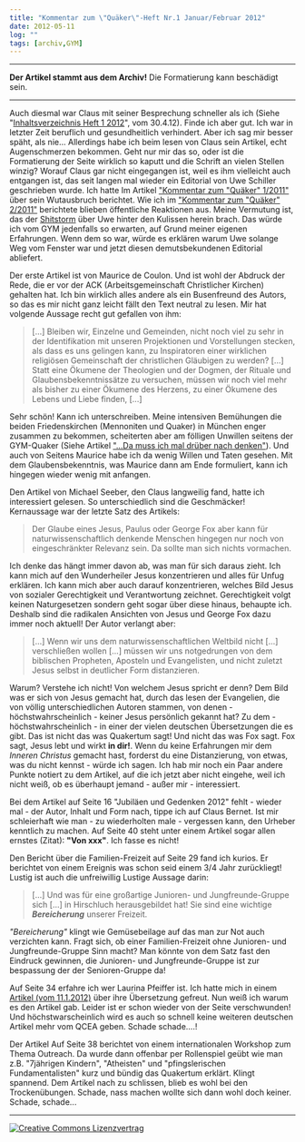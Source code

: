 ```yaml
---
title: "Kommentar zum \"Quäker\"-Heft Nr.1 Januar/Februar 2012"
date: 2012-05-11
log: ""
tags: [archiv,GYM]
---
```

<hr><b>Der Artikel stammt aus dem Archiv!</b> Die Formatierung kann beschädigt sein.<hr>
Auch diesmal war Claus mit seiner Besprechung schneller als ich (Siehe "<a href="http://quaekernachrichten.blogspot.de/2012/04/inhaltsverzeichnis-heft-1-2012.html">Inhaltsverzeichnis Heft 1 2012</a>", vom 30.4.12). Finde ich aber gut. Ich war in letzter Zeit beruflich und gesundheitlich verhindert. Aber ich sag mir besser späht, als nie... Allerdings habe ich beim lesen von Claus sein Artikel, echt Augenschmerzen bekommen. Geht nur mir das so, oder ist die Formatierung der Seite wirklich so kaputt und die Schrift an vielen Stellen winzig?
<!--break-->
Worauf Claus gar nicht eingegangen ist, weil es ihm vielleicht auch entgangen ist, das seit langen mal wieder ein Editorial von Uwe Schiller geschrieben wurde. Ich hatte Im Artikel <a href="http://www.the-independent-friend.de/?q=node/718">"Kommentar zum "Quäker" 1/2011"</a> über sein Wutausbruch berichtet. Wie ich im <a href="http://www.the-independent-friend.de/?q=node/754">"Kommentar zum "Quäker" 2/2011"</a> berichtete blieben öffentliche Reaktionen aus. Meine Vermutung ist, das der <a href="http://de.wikipedia.org/wiki/Shitstorm">Shitstorm</a> über Uwe hinter den Kulissen herein brach. Das würde ich vom GYM jedenfalls so erwarten, auf Grund meiner eigenen Erfahrungen. Wenn dem so war, würde es erklären warum Uwe solange Weg vom Fenster war und jetzt diesen demutsbekundenen Editorial abliefert.

Der erste Artikel ist von Maurice de Coulon. Und ist wohl der Abdruck der Rede, die er vor der ACK (Arbeitsgemeinschaft Christlicher Kirchen) gehalten hat. Ich bin wirklich alles andere als ein Busenfreund des Autors, so das es mir nicht ganz leicht fällt den Text neutral zu lesen. Mir hat volgende Aussage recht gut gefallen von ihm:
<blockquote>
[...] Bleiben wir, Einzelne und Gemeinden, nicht noch viel zu sehr in der Identifikation mit unseren Projektionen und Vorstellungen stecken, als dass es uns gelingen kann, zu Inspiratoren einer wirklichen religiösen Gemeinschaft der christlichen Gläubigen zu werden? [...] Statt eine Ökumene der Theologien und der Dogmen, der Rituale  und Glaubensbekenntnissätze zu versuchen, müssen wir noch viel mehr als bisher zu einer Ökumene des Herzens, zu einer Ökumene des Lebens und Liebe finden, [...]
</blockquote>
Sehr schön! Kann ich unterschreiben. Meine intensiven Bemühungen die beiden Friedenskirchen (Mennoniten und Quaker) in München enger zusammen zu bekommen, scheiterten aber am fölligen Unwillen seitens der GYM-Quaker (Siehe Artikel <a href="http://www.the-independent-friend.de/?q=node/727">"...Da muss ich mal drüber nach denken"</a>). Und auch von Seitens Maurice habe ich da wenig Willen und Taten gesehen. Mit dem Glaubensbekenntnis, was Maurice dann am Ende formuliert, kann ich hingegen wieder wenig mit anfangen.

Den Artikel von Michael Seeber, den Claus langweilig fand, hatte ich interessiert gelesen. So unterschiedlich sind die Geschmäcker! Kernaussage war der letzte Satz des Artikels:
<blockquote>
Der Glaube eines Jesus, Paulus oder George Fox aber kann für naturwissenschaftlich denkende Menschen hingegen nur noch von eingeschränkter Relevanz sein. Da sollte man sich nichts vormachen.
</blockquote>
Ich denke das hängt immer davon ab, was man für sich daraus zieht. Ich kann mich auf den Wunderheiler Jesus konzentrieren und alles für Unfug erklären. Ich kann mich aber auch darauf konzentrieren, welches Bild Jesus von sozialer Gerechtigkeit und Verantwortung zeichnet. Gerechtigkeit volgt keinen Naturgesetzen sondern geht sogar über diese hinaus, behaupte ich. Deshalb sind die radikalen Ansichten von Jesus und George Fox dazu immer noch aktuell! Der Autor verlangt aber:
<blockquote>
[...] Wenn wir uns dem naturwissenschaftlichen Weltbild nicht [...] verschließen wollen [...] müssen wir uns notgedrungen von dem biblischen Propheten, Aposteln und Evangelisten, und nicht zuletzt Jesus selbst in deutlicher Form distanzieren. 
</blockquote>
Warum? Verstehe ich nicht! Von welchem Jesus spricht er denn? Dem Bild was er sich von Jesus gemacht hat, durch das lesen der Evangelien, die von völlig unterschiedlichen Autoren stammen, von denen - höchstwahrscheinlich - keiner Jesus persönlich gekannt hat? Zu dem - höchstwahrscheinlich - in einer der vielen deutschen Übersetzungen die es gibt. Das ist nicht das was Quakertum sagt! Und nicht das was Fox sagt. Fox sagt, Jesus lebt und wirkt <b>in dir!</b>. Wenn du keine Erfahrungen mir dem <i>Inneren Christus</i> gemacht hast, forderst du eine Distanzierung, von etwas, was du nicht kennst - würde ich sagen. Ich hab mir noch ein Paar andere Punkte notiert zu dem Artikel, auf die ich jetzt aber nicht eingehe, weil ich nicht weiß, ob es überhaupt jemand - außer mir - interessiert. 


Bei dem Artikel auf Seite 16 "Jubiläen und Gedenken 2012" fehlt - wieder mal - der Autor, Inhalt und Form nach, tippe ich auf Claus Bernet. Ist mir schleierhaft wie man - zu wiederholten male - vergessen kann, den Urheber kenntlich zu machen. Auf Seite 40 steht unter einem Artikel sogar allen ernstes (Zitat): <b>"Von xxx"</b>. Ich fasse es nicht!

Den Bericht über die Familien-Freizeit auf Seite 29 fand ich kurios. Er berichtet von einem Ereignis was schon seid einem 3/4 Jahr zurückliegt! Lustig ist auch die unfreiwillig Lustige Aussage darin:
<blockquote>
[...] Und was für eine großartige Junioren- und Jungfreunde-Gruppe sich [...] in Hirschluch herausgebildet hat! Sie sind eine wichtige <i><b>Bereicherung</b></i> unserer Freizeit.
</blockquote>
<i>"Bereicherung"</i> klingt wie Gemüsebeilage auf das man zur Not auch verzichten kann. Fragt sich, ob einer Familien-Freizeit ohne Junioren- und Jungfreunde-Gruppe Sinn macht? Man könnte von dem Satz fast den Eindruck gewinnen, die Junioren- und Jungfreunde-Gruppe ist zur bespassung der der Senioren-Gruppe da!

Auf Seite 34 erfahre ich wer Laurina Pfeiffer ist. Ich hatte mich in einem <a href="http://www.the-independent-friend.de/?q=node/812">Artikel (vom 11.1.2012)</a> über ihre Übersetzung gefreut. Nun weiß ich warum es den Artikel gab. Leider ist er schon wieder von der Seite verschwunden! Und höchstwarscheinlich wird es auch so schnell keine weiteren deutschen Artikel mehr vom QCEA geben. Schade schade....!

Der Artikel Auf Seite 38 berichtet von einem internationalen Workshop zum Thema Outreach. Da wurde dann offenbar per Rollenspiel geübt wie man z.B. "7jährigen Kindern", "Atheisten" und "pfingslerischen Fundamentalisten" kurz und bündig das Quakertum erklärt. Klingt spannend. Dem Artikel nach zu schlissen, blieb es wohl bei den Trockenübungen. Schade, nass machen wollte sich dann wohl doch keiner. Schade, schade...

<hr>
<a rel="license" href="http://creativecommons.org/licenses/by-sa/3.0/"><img alt="Creative Commons Lizenzvertrag" style="border-width:0" src="http://i.creativecommons.org/l/by-sa/3.0/88x31.png" /></a>

